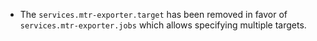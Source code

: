 - The `services.mtr-exporter.target` has been removed in favor of
  `services.mtr-exporter.jobs` which allows specifying multiple targets.
